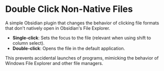 # Double Click Non-Native Files

A simple Obsidian plugin that changes the behavior of clicking file formats that don't natively open in Obsidian's File Explorer.

- **Single-click**: Sets the focus to the file (relevant when using shift to column select).
- **Double-click**: Opens the file in the default application.

This prevents accidental launches of programs, mimicking the behavior of Windows File Explorer and other file managers.
